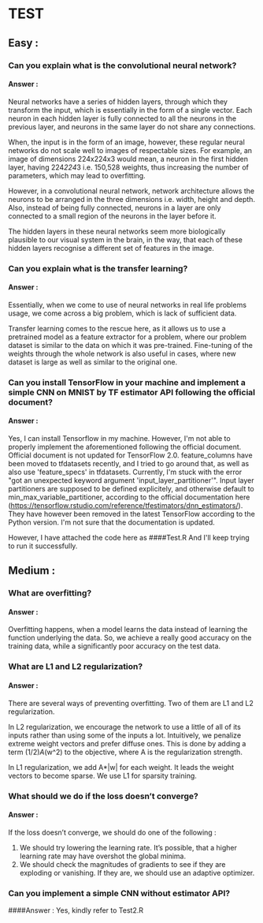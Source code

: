 # TEST
## Easy :

###	Can you explain what is the convolutional neural network?

#### Answer : 
Neural networks have a series of hidden layers, through which they transform the input, which is essentially in the form of a single vector. Each neuron in each hidden layer is fully connected to all the neurons in the previous layer, and neurons in the same layer do not share any connections.

When, the input is in the form of an image, however, these regular neural networks do not scale well to images of respectable sizes. For example, an image of dimensions 224x224x3 would mean, a neuron in the first hidden layer, having 224*224*3 i.e. 150,528 weights, thus increasing the number of parameters, which may lead to overfitting. 

However, in a convolutional neural network, network architecture allows the neurons to be arranged in the three dimensions i.e. width, height and depth. Also, instead of being fully connected, neurons in a layer are only connected to a small region of the neurons in the layer before it.

The hidden layers in these neural networks seem more biologically plausible to our visual system in the brain, in the way, that each of these hidden layers recognise a different set of features in the image.

###	Can you explain what is the transfer learning?
#### Answer : 
Essentially, when we come to use of neural networks in real life problems usage, we come across a big problem, which is lack of sufficient data.

Transfer learning comes to the rescue here, as it allows us to use a pretrained model as a feature extractor for a problem, where our problem dataset is similar to the data on which it was pre-trained. Fine-tuning of the weights through the whole network is also useful in cases, where new dataset is large as well as similar to the original one.

###	Can you install TensorFlow in your machine and implement a simple CNN on MNIST by TF estimator API following the official document?
#### Answer : 
Yes, I can install Tensorflow in my machine. However, I'm not able to properly implement the aforementioned following the official document. Official document is not updated for TensorFlow 2.0. feature_columns have been moved to tfdatasets recently, and I tried to go around that, as well as also use 'feature_specs' in tfdatasets. Currently, I'm stuck with the error "got an unexpected keyword argument 'input_layer_partitioner'". Input layer partitioners are supposed to be defined explicitely, and otherwise default to min_max_variable_partitioner, according to the official documentation here (https://tensorflow.rstudio.com/reference/tfestimators/dnn_estimators/). They have however been removed in the latest TensorFlow according to the Python version. I'm not sure that the documentation is updated.

However, I have attached the code here as ####Test.R 
And I'll keep trying to run it successfully.


## Medium :

###	What are overfitting?
#### Answer :
Overfitting happens, when a model learns the data instead of learning the function underlying the data. So, we achieve a really good accuracy on the training data, while a significantly poor accuracy on the test data.

###	What are L1 and L2 regularization?
#### Answer :
There are several ways of preventing overfitting. Two of them are L1 and L2 regularization. 

In L2 regularization, we encourage the network to use a little of all of its inputs rather than using some of the inputs a lot. Intuitively, we penalize extreme weight vectors and prefer diffuse ones. This is done by adding a term (1/2)*A*(w^2) to the objective, where A is the regularization strength.

In L1 regularization, we add A*|w| for each weight. It leads the weight vectors to become sparse. We use L1 for sparsity training.

###	What should we do if the loss doesn’t converge?
#### Answer :
If the loss doesn’t converge, we should do one of the following : 
1.	We should try lowering the learning rate. It’s possible, that a higher learning rate may have overshot the global minima.
2.	We should check the magnitudes of gradients to see if they are exploding or vanishing. If they are, we should use an adaptive optimizer.

###	Can you implement a simple CNN without estimator API?
####Answer : 
Yes, kindly refer to Test2.R

